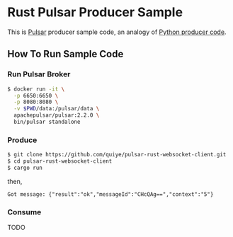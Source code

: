 # Rust Pulsar Producer Sample

This is [Pulsar](https://pulsar.apache.org) producer sample code, an analogy of [Python producer code](https://pulsar.apache.org/docs/en/client-libraries-websocket/#python-producer).

## How To Run Sample Code

### Run Pulsar Broker

```sh
$ docker run -it \
  -p 6650:6650 \
  -p 8080:8080 \
  -v $PWD/data:/pulsar/data \
  apachepulsar/pulsar:2.2.0 \
  bin/pulsar standalone
```

### Produce

```sh
$ git clone https://github.com/quiye/pulsar-rust-websocket-client.git
$ cd pulsar-rust-websocket-client
$ cargo run
```

then,

```
Got message: {"result":"ok","messageId":"CHcQAg==","context":"5"}
```

### Consume

TODO
